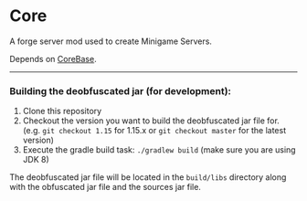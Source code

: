 # Core
A forge server mod used to create Minigame Servers.

Depends on <a href="https://github.com/LCLPYT/CoreBase">CoreBase</a>.

<hr>

### Building the deobfuscated jar (for development):
1. Clone this repository
2. Checkout the version you want to build the deobfuscated jar file for. (e.g. `git checkout 1.15` for 1.15.x or `git checkout master` for the latest version)
3. Execute the gradle build task: `./gradlew build` (make sure you are using JDK 8)

The deobfuscated jar file will be located in the `build/libs` directory along with the obfuscated jar file and the sources jar file.
